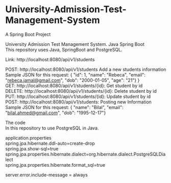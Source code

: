 # University-Admission-Test-Management-System
A Spring Boot Project

University Admission Test Management System.  Java Spring Boot  
This repository uses Java, SpringBoot and PostgreSQL.  

Link: http://localhost:8080/api/v1/students  

POST: http://localhost:8080/api/v1/students Add a new students information  
Sample JSON for this request: { "id": 1, "name": "Rebeca", "email": "rebeca.jamal@gmail.com", "dob": "2000-01-05", "age": "21"} }  
GET: http://localhost:8080/api/v1/students/{id}: Get student by id  
DELETE: http://localhost:8080/api/v1/students/{id}: Delete student by id  
PUT: http://localhost:8080/api/v1/students/{id}: Update student by id  
POST: http://localhost:8080/api/v1/students: Posting new Information  
Sample JSON for this request: { "name": "Bilal", "email": "bilal.ahmed@gmail.com", "dob": "1995-12-17"}  

The code  
In this repository to use PostgreSQL in Java.  

application.properties    
spring.jpa.hibernate.ddl-auto=create-drop  
spring.jpa.show-sql=true  
spring.jpa.properties.hibernate.dialect=org.hibernate.dialect.PostgreSQLDialect  
spring.jpa.properties.hibernate.format_sql=true  

server.error.include-message = always  
